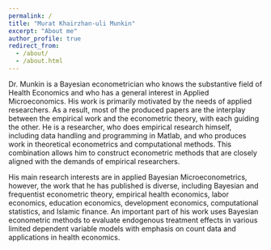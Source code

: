```yaml
---
permalink: /
title: "Murat Khairzhan-uli Munkin"
excerpt: "About me"
author_profile: true
redirect_from: 
  - /about/
  - /about.html
---
```


Dr. Munkin is a Bayesian econometrician who knows the substantive field of Health Economics and who has a general interest in Applied Microeconomics. His work is primarily motivated by the needs of applied researchers. As a result, most of the produced papers are the interplay between the empirical work and the econometric theory, with each guiding the other. He is a researcher, who does empirical research himself, including data handling and programming in Matlab, and who produces work in theoretical econometrics and computational methods. This combination allows him to construct econometric methods that are closely aligned with the demands of empirical researchers.

His main research interests are in applied Bayesian Microeconometrics, however, the work that he has published is diverse, including Bayesian and frequentist econometric theory, empirical health economics, labor economics, education economics, development economics, computational statistics, and Islamic finance. An important part of his work uses Bayesian econometric methods to evaluate endogenous treatment effects in various limited dependent variable models with emphasis on count data and applications in health economics.
<i class="ai ai-ideas-repec-square ai-3x"></i>
